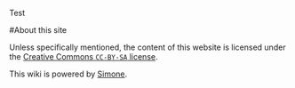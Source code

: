 Test

#About this site

Unless specifically mentioned, the content of this website is licensed under the [Creative Commons ```CC-BY-SA``` license](http://creativecommons.org/licenses/by-sa/3.0/).

This wiki is powered by [Simone](https://github.com/Kloadut/Simone).
